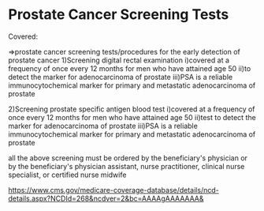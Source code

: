# Prostate Cancer Screening Tests

Covered:

=>prostate cancer screening tests/procedures for the early detection of prostate cancer
1)Screening digital rectal examination
	i)covered at a frequency of once every 12 months for men who have attained age 50
	ii)to detect the marker for adenocarcinoma of prostate
	iii)PSA is a reliable immunocytochemical marker for primary and metastatic adenocarcinoma of prostate

2)Screening prostate specific antigen blood test
	i)covered at a frequency of once every 12 months for men who have attained age 50
	ii)test to detect the marker for adenocarcinoma of prostate
	iii)PSA is a reliable immunocytochemical marker for primary and metastatic adenocarcinoma of prostate


all the above  screening must be ordered by the beneficiary's physician or by the beneficiary's physician assistant, nurse practitioner, clinical nurse specialist, or certified nurse midwife 


https://www.cms.gov/medicare-coverage-database/details/ncd-details.aspx?NCDId=268&ncdver=2&bc=AAAAgAAAAAAA&
